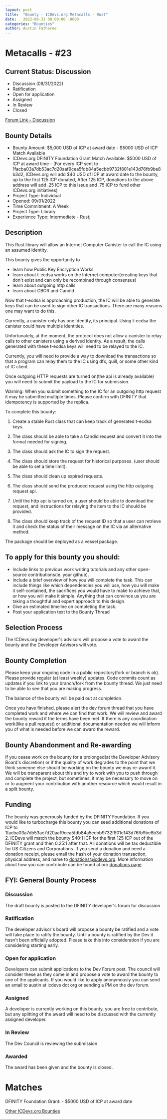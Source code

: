 ```yaml
---
layout: post
title:  "Bounty - ICDevs.org Metacalls - Rust"
date:   2022-08-31 00:00:00 -0600
categories: "Bounties"
author: Austin Fatheree
---
```


# Metacalls - #23

## Current Status: Discussion

* Discussion (08/31/2022)
* Ratification 
* Open for application
* Assigned 
* In Review 
* Closed 

[Forum Link - Discussion]()

## Bounty Details

* Bounty Amount: $5,000 USD of ICP at award date - $5000 USD of ICP Match Available
* ICDevs.org DFINITY Foundation Grant Match Available: $5000 USD of ICP at award time - (For every ICP sent to 1facba03a7db53ac7d20aaf9cea5fdb84a5ecbb9732f801e143d76fb9be8b3d2, ICDevs.org will add $40 USD of ICP at award date to the bounty, up to the first 125 ICP donated, After 125 ICP, donations to the above address will add .25 ICP to this issue and .75 ICP to fund other ICDevs.org initiatives)
* Project Type: Individual
* Opened: 09/01/2022
* Time Commitment: A Week
* Project Type: Library
* Experience Type: Intermediate - Rust;

## Description

This Rust library will allow an Internet Computer Canister to call the IC using an assumed identity.

This bounty gives the opportunity to

* learn how Public Key Encryption Works
* learn about t-ecdsa works on the Internet computer(creating keys that don't exist and can only be recombined through consensus)
* learn about outgoing http calls
* learn about CBOR and Candid

Now that t-ecdsa is approaching production, the IC will be able to generate keys that can be used to sign other IC transactions.  There are many reasons one may want to do this.  

Currently, a canister only has one Identity, its principal.  Using t-ecdsa the canister could have multiple identities.  

Unfortunately, at the moment, the protocol does not allow a canister to relay calls to other canisters using a derived identity.  As a result, the calls generated with these t-ecdsa keys will need to be relayed to the IC.

Currently, you will need to provide a way to download the transactions so that a program can relay them to the IC using dfx, quill, or some other kind of IC client.

Once outgoing HTTP requests are turned on(the api is already available) you will need to submit the payload to the IC for submission.  

Warning: When you submit something to the IC for an outgoing http request it may be submitted multiple times. Please confirm with DFINITY that idempotency is supported by the replica.

To complete this bounty:

1. Create a stable Rust class that can keep track of generated t-ecdsa keys.

2. The class should be able to take a Candid request and convert it into the format needed for signing.

3. The class should ask the IC to sign the request.

4. The class should store the request for historical purposes. (user should be able to set a time limit).

5. The class should clean up expired requests.

6. The class should send the produced request using the http outgoing request api.

7. Until the http api is turned on, a user should be able to download the request, and instructions for relaying the item to the IC should be provided.

8. The class should keep track of the request ID so that a user can retrieve it and check the status of their message on the IC via an alternative method.


The package should be deployed as a vessel package.


## To apply for this bounty you should:

* Include links to previous work writing tutorials and any other open-source contributions(ie. your github).
* Include a brief overview of how you will complete the task. This can include things like which dependencies you will use, how you will make it self-contained, the sacrifices you would have to make to achieve that, or how you will make it simple. Anything that can convince us you are taking a thoughtful and expert approach to this design.
* Give an estimated timeline on completing the task.
* Post your application text to the Bounty Thread

## Selection Process

The ICDevs.org developer's advisors will propose a vote to award the bounty and the Developer Advisors will vote.

## Bounty Completion

Please keep your ongoing code in a public repository(fork or branch is ok). Please provide regular (at least weekly) updates.  Code commits count as updates if you link to your branch/fork from the bounty thread.  We just need to be able to see that you are making progress.

The balance of the bounty will be paid out at completion.

Once you have finished, please alert the dev forum thread that you have completed work and where we can find that work.  We will review and award the bounty reward if the terms have been met.  If there is any coordination work(like a pull request) or additional documentation needed we will inform you of what is needed before we can award the reward.

## Bounty Abandonment and Re-awarding

If you cease work on the bounty for a prolonged(at the Developer Advisory Board's discretion) or if the quality of work degrades to the point that we think someone else should be working on the bounty we may re-award it.  We will be transparent about this and try to work with you to push through and complete the project, but sometimes, it may be necessary to move on or to augment your contribution with another resource which would result in a split bounty.

## Funding

The bounty was generously funded by the DFINITY Foundation. If you would like to turbocharge this bounty you can seed additional donations of ICP to 1facba03a7db53ac7d20aaf9cea5fdb84a5ecbb9732f801e143d76fb9be8b3d2.  ICDevs will match the bounty $40:1 ICP for the first 125 ICP out of the DFINITY grant and then 0.25:1 after that.  All donations will be tax deductible for US Citizens and Corporations.  If you send a donation and need a donation receipt, please email the hash of your donation transaction, physical address, and name to donations@icdevs.org.  More information about how you can contribute can be found at our [donations page](https://icdevs.org/donations.html).


## FYI: General Bounty Process

### Discussion

The draft bounty is posted to the DFINITY developer's forum for discussion

### Ratification

The developer advisor's board will propose a bounty be ratified and a vote will take place to ratify the bounty.  Until a bounty is ratified by the Dev it hasn't been officially adopted. Please take this into consideration if you are considering starting early.

### Open for application

Developers can submit applications to the Dev Forum post.  The council will consider these as they come in and propose a vote to award the bounty to one of the applicants.  If you would like to apply anonymously you can send an email to austin at icdevs dot org or sending a PM on the dev forum.

### Assigned

A developer is currently working on this bounty, you are free to contribute, but any splitting of the award will need to be discussed with the currently assigned developer.

### In Review

The Dev Council is reviewing the submission

### Awarded

The award has been given and the bounty is closed.

# Matches

DFINITY Foundation Grant: - $5000 USD of ICP at award date


[Other ICDevs.org Bounties](https://icdevs.org/bounties.html)

